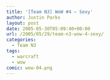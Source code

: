 ```yaml
---
title: '[Team N3] WoW #4 – Sexy'
author: Justin Parks
layout: post
date: 2005-05-30T05:09:40+00:00
url: /2005/05/29/team-n3-wow-4-sexy/
categories:
  - Team N3
tags:
  - warcraft
  - wow
comic: wow-04.png
---
```


